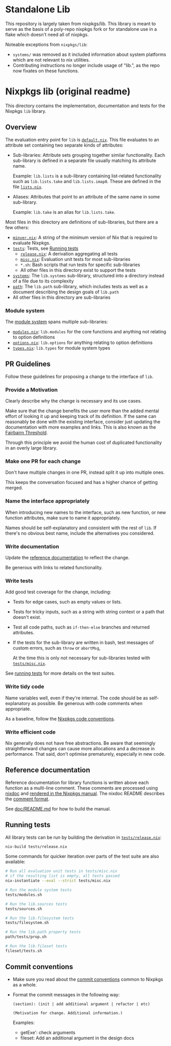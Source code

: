 # Standalone Lib

This repository is largely taken from nixpkgs/lib. This library is meant to serve as the basis
of a poly-repo nixpkgs fork or for standalone use in a flake which doesn't need all of nixpkgs.

Noteable exceptions from `nixpkgs/lib`:
- `systems/` was removed as it included information about system platforms which are not relevant to nix utilities.
- Contributing instructions no longer include usage of "lib.", as the repo now fixates on these functions.

# Nixpkgs lib (original readme)

This directory contains the implementation, documentation and tests for the Nixpkgs `lib` library.

## Overview

The evaluation entry point for `lib` is [`default.nix`](default.nix).
This file evaluates to an attribute set containing two separate kinds of attributes:
- Sub-libraries:
  Attribute sets grouping together similar functionality.
  Each sub-library is defined in a separate file usually matching its attribute name.

  Example: `lib.lists` is a sub-library containing list-related functionality such as `lib.lists.take` and `lib.lists.imap0`.
  These are defined in the file [`lists.nix`](lists.nix).

- Aliases:
  Attributes that point to an attribute of the same name in some sub-library.

  Example: `lib.take` is an alias for `lib.lists.take`.

Most files in this directory are definitions of sub-libraries, but there are a few others:
- [`minver.nix`](minver.nix): A string of the minimum version of Nix that is required to evaluate Nixpkgs.
- [`tests`](tests): Tests, see [Running tests](#running-tests)
  - [`release.nix`](tests/release.nix): A derivation aggregating all tests
  - [`misc.nix`](tests/misc.nix): Evaluation unit tests for most sub-libraries
  - `*.sh`: Bash scripts that run tests for specific sub-libraries
  - All other files in this directory exist to support the tests
- [`systems`](systems): The `lib.systems` sub-library, structured into a directory instead of a file due to its complexity
- [`path`](path): The `lib.path` sub-library, which includes tests as well as a document describing the design goals of `lib.path`
- All other files in this directory are sub-libraries

### Module system

The [module system](https://nixos.org/manual/nixpkgs/#module-system) spans multiple sub-libraries:
- [`modules.nix`](modules.nix): `lib.modules` for the core functions and anything not relating to option definitions
- [`options.nix`](options.nix): `lib.options` for anything relating to option definitions
- [`types.nix`](types.nix): `lib.types` for module system types

## PR Guidelines

Follow these guidelines for proposing a change to the interface of `lib`.

### Provide a Motivation

Clearly describe why the change is necessary and its use cases.

Make sure that the change benefits the user more than the added mental effort of looking it up and keeping track of its definition.
If the same can reasonably be done with the existing interface,
consider just updating the documentation with more examples and links.
This is also known as the [Fairbairn Threshold](https://wiki.haskell.org/Fairbairn_threshold).

Through this principle we avoid the human cost of duplicated functionality in an overly large library.

### Make one PR for each change

Don't have multiple changes in one PR, instead split it up into multiple ones.

This keeps the conversation focused and has a higher chance of getting merged.

### Name the interface appropriately

When introducing new names to the interface, such as new function, or new function attributes,
make sure to name it appropriately.

Names should be self-explanatory and consistent with the rest of `lib`.
If there's no obvious best name, include the alternatives you considered.

### Write documentation

Update the [reference documentation](#reference-documentation) to reflect the change.

Be generous with links to related functionality.

### Write tests

Add good test coverage for the change, including:

- Tests for edge cases, such as empty values or lists.
- Tests for tricky inputs, such as a string with string context or a path that doesn't exist.
- Test all code paths, such as `if-then-else` branches and returned attributes.
- If the tests for the sub-library are written in bash,
  test messages of custom errors, such as `throw` or `abortMsg`,

  At the time this is only not necessary for sub-libraries tested with [`tests/misc.nix`](./tests/misc.nix).

See [running tests](#running-tests) for more details on the test suites.

### Write tidy code

Name variables well, even if they're internal.
The code should be as self-explanatory as possible.
Be generous with code comments when appropriate.

As a baseline, follow the [Nixpkgs code conventions](https://github.com/NixOS/nixpkgs/blob/master/CONTRIBUTING.md#code-conventions).

### Write efficient code

Nix generally does not have free abstractions.
Be aware that seemingly straightforward changes can cause more allocations and a decrease in performance.
That said, don't optimise prematurely, especially in new code.

## Reference documentation

Reference documentation for library functions is written above each function as a multi-line comment.
These comments are processed using [nixdoc](https://github.com/nix-community/nixdoc) and [rendered in the Nixpkgs manual](https://nixos.org/manual/nixpkgs/stable/#chap-functions).
The nixdoc README describes the [comment format](https://github.com/nix-community/nixdoc#comment-format).

See [doc/README.md](../doc/README.md) for how to build the manual.

## Running tests

All library tests can be run by building the derivation in [`tests/release.nix`](tests/release.nix):

```bash
nix-build tests/release.nix
```

Some commands for quicker iteration over parts of the test suite are also available:

```bash
# Run all evaluation unit tests in tests/misc.nix
# if the resulting list is empty, all tests passed
nix-instantiate --eval --strict tests/misc.nix

# Run the module system tests
tests/modules.sh

# Run the lib.sources tests
tests/sources.sh

# Run the lib.filesystem tests
tests/filesystem.sh

# Run the lib.path property tests
path/tests/prop.sh

# Run the lib.fileset tests
fileset/tests.sh
```

## Commit conventions

- Make sure you read about the [commit conventions](../CONTRIBUTING.md#commit-conventions) common to Nixpkgs as a whole.

- Format the commit messages in the following way:

  ```
  (section): (init | add additional argument | refactor | etc)

  (Motivation for change. Additional information.)
  ```

  Examples:

  * getExe': check arguments
  * fileset: Add an additional argument in the design docs

